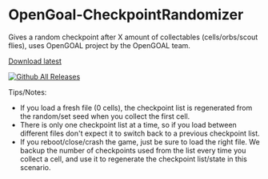 # OpenGoal-CheckpointRandomizer
Gives a random checkpoint after X amount of collectables (cells/orbs/scout flies), uses OpenGOAL project by the OpenGOAL team.

[Download latest](https://github.com/zedb0t/opengoal-checkpointrandomizer/releases/latest/download/OpenGoal-CheckpointRandomizer.zip)  

[![Github All Releases](https://img.shields.io/github/downloads/zedb0t/OpenGoal-CheckpointRandomizer/total.svg)]()

Tips/Notes:

- If you load a fresh file (0 cells), the checkpoint list is regenerated from the random/set seed when you collect the first cell.
- There is only one checkpoint list at a time, so if you load between different files don't expect it to switch back to a previous checkpoint list.
- If you reboot/close/crash the game, just be sure to load the right file. We backup the number of checkpoints used from the list every time you collect a cell, and use it to regenerate the checkpoint list/state in this scenario.